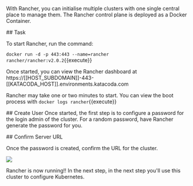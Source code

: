 With Rancher, you can initialise multiple clusters with one single central place to manage them. The Rancher control plane is deployed as a Docker Container.

## Task

To start Rancher, run the command:

`docker run -d -p 443:443 --name=rancher rancher/rancher:v2.0.2`{{execute}}

Once started, you can view the Rancher dashboard at https://[[HOST_SUBDOMAIN]]-443-[[KATACODA_HOST]].environments.katacoda.com

Rancher may take one or two minutes to start. You can view the boot process with `docker logs rancher`{{execute}}

## Create User
Once started, the first step is to configure a password for the login admin of the cluster. For a random password, have Rancher generate the password for you.

## Confirm Server URL

Once the password is created, confirm the URL for the cluster.

<img src="/courses/rancher/deploy-kubernetes-cluster-with-rancher/server-url.png" />

Rancher is now running!! In the next step, in the next step you'll use this cluster to configure Kubernetes.
